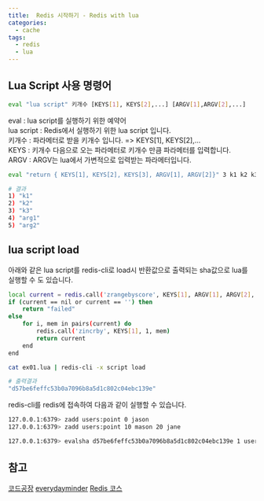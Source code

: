 ```yaml
---
title:  Redis 시작하기 - Redis with lua
categories:
  - cache 
tags:
  - redis
  - lua
---
```

## Lua Script 사용 명령어

```bash
eval "lua script" 키개수 [KEYS[1], KEYS[2],...] [ARGV[1],ARGV[2],...]
```
eval : lua script를 실행하기 위한 예약어  
lua script : Redis에서 실행하기 위한 lua script 입니다.  
키개수 : 파라메터로 받을 키개수 입니다. => KEYS[1], KEYS[2],...  
KEYS : 키개수 다음으로 오는 파라메터로 키개수 만큼 파라메터를 입력합니다.  
ARGV : ARGV는 lua에서 가변적으로 입력받는 파라메터입니다.   

```bash
eval "return { KEYS[1], KEYS[2], KEYS[3], ARGV[1], ARGV[2]}" 3 k1 k2 k3 arg1 arg2

# 결과
1) "k1" 
2) "k2"
3) "k3"
4) "arg1"
5) "arg2"
```

## lua script load
아래와 같은 lua script를 redis-cli로 load시 반환값으로 출력되는 sha값으로 lua를 실행할 수 도 있습니다.
```bash
local current = redis.call('zrangebyscore', KEYS[1], ARGV[1], ARGV[2], 'LIMIT', ARGV[3], ARGV[4])
if (current == nil or current == '') then
    return "failed"
else
    for i, mem in pairs(current) do
        redis.call('zincrby', KEYS[1], 1, mem)
        return current
    end
end
```

```bash
cat ex01.lua | redis-cli -x script load

# 출력결과
"d57be6feffc53b0a7096b8a5d1c802c04ebc139e"

```
redis-cli를 redis에 접속하여 다음과 같이 실행할 수 있습니다.
```bash
127.0.0.1:6379> zadd users:point 0 jason
127.0.0.1:6379> zadd users:point 10 mason 20 jane

127.0.0.1:6379> evalsha d57be6feffc53b0a7096b8a5d1c802c04ebc139e 1 users:point -inf inf 0
```
## 참고
[코드공장](https://code-factory.tistory.com/13)
[everydayminder](https://luran.me/381)
[Redis 코스](http://www.w3big.com/ko/redis/sorted-sets-zrangebyscore.html#gsc.tab=0)